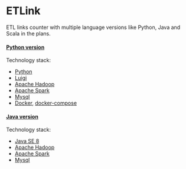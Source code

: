 # ETLink 

ETL links counter with multiple language versions like Python, Java and Scala in the plans.

#### [Python version](https://github.com/Mikita-Kharitonau/ETLink/tree/master/PythonVersion/etlink) 
Technology stack:
* [Python](https://www.python.org/)
* [Luigi](https://github.com/spotify/luigi)
* [Apache Hadoop](https://hadoop.apache.org/)
* [Apache Spark](https://spark.apache.org/)
* [Mysql](https://www.mysql.com/)
* [Docker](https://www.docker.com/), [docker-compose](https://docs.docker.com/compose/)

#### [Java version](https://github.com/Mikita-Kharitonau/ETLink/tree/master/JavaVersion/etlink)
Technology stack:
* [Java SE 8](https://www.oracle.com/technetwork/java/javase/downloads/jdk8-downloads-2133151.html)
* [Apache Hadoop](https://hadoop.apache.org/)
* [Apache Spark](https://spark.apache.org/)
* [Mysql](https://www.mysql.com/)


